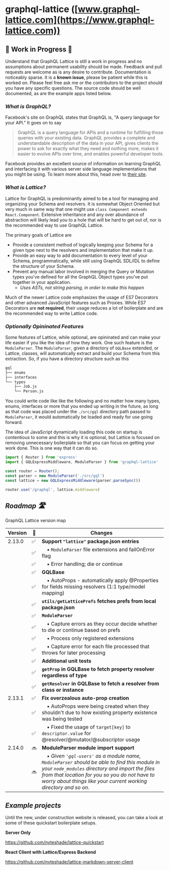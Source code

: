 # graphql-lattice ([www.graphql-lattice.com](https://www.graphql-lattice.com))

## 🚧 Work in Progress 🚨
Understand that GraphQL Lattice is still a work in progress and no assumptions about permanent usability should be made. Feedback and pull requests are welcome as is any desire to contribute. Documentation is noticeably sparse. It is a **known issue**, please be patient while this is worked on. Please feel free ask me or the contributors to the project should you have any specific questions. The source code should be well documented, as are the example apps listed below.

### _What is GraphQL?_
Facebook's site on GraphQL states that GraphQL is, "A query language for your API." It goes on to say

> GraphQL is a query language for APIs and a runtime for fulfilling those queries with your existing data. GraphQL provides a complete and understandable description of the data in your API, gives clients the power to ask for exactly what they need and nothing more, makes it easier to evolve APIs over time, and enables powerful developer tools.

Facebook provides an excellent source of information on learning GraphQL and interfacing it with various server side language implementations that you might be using. To learn more about this, head over to [their site](https://www.graphql.org).

### _What is Lattice?_
Lattice for GraphQL is predominantly aimed to be a tool for managing and organizing your Schema and resolvers. It is somewhat Object Oriented but very much in same way that one might use `class Component extends React.Component`. Extensive inheritance and any over abundance of abstraction will likely lead you to a hole that will be hard to get out of, nor is the recommended way to use GraphQL Lattice.

The primary goals of Lattice are

 * Provide a consistent method of logically keeping your Schema for a given type next to the resolvers and implementation that make it up.
 * Provide an easy way to add documentation to every level of your Schema, programmatically, while still using GraphQL SDL/IDL to define the structure of your Schema.
 * Prevent any manual labor involved in merging the Query or Mutation types you've defined for all the GraphQL Object types you've put together in your application.
   * _*Uses ASTs, not string parsing, in order to make this happen*_

Much of the newer Lattice code emphasizes the usage of ES7 Decorators and other advanced JavaScript features such as Proxies. While ES7 Decorators are **not required**, their usage reduces a lot of boilerplate and are the recommended way to write Lattice code.

### _Optionally Opininated Features_
Some features of Lattice, while optional, are opininated and can make your life easier if you like the idea of how they work. One such feature is the `ModuleParser`. The `ModuleParser`, given a directory of `GQLBase` extended, or Lattice, classes, will automatically extract and build your Schema from this extraction. So, if you have a directory structure such as this

```sh
gql
├── enums
├── interfaces
└── types
    ├── Job.js
    └── Person.js
```

You could write code like like the following and no matter how many types, enums, interfaces or more that you ended up writing in the future, as long as that code was placed under the `./src/gql` directory path passed to `ModuleParser`, it would automatically be loaded and ready for use going forward. 

The idea of JavaScript dynamically loading this code on startup is contentious to some and this is why it is optional, but Lattice is focused on removing unnecessary boilerplate so that you can focus on getting your work done. This is one way that it can do so.

```js
import { Router } from 'express'
import { GQLExpressMiddleware, ModuleParser } from 'graphql-lattice'

const router = Router();
const parser = new ModuleParser('./src/gql')
const lattice = new GQLExpressMiddleware(parser.parseSync())

router.use('/graphql', lattice.middleware)
```

## _Roadmap 🛣_
GraphQL Lattice version map

|Version| 🚧 |Changes|
|-------|---|-------|
|2.13.0|✅|**Support `"lattice"` package.json entries**|
||✅|&emsp;• `ModuleParser` file extensions and failOnError flag|
||✅|&emsp;• Error handling; die or continue|
||✅|**GQLBase**|
||✅|&emsp;• AutoProps - automatically apply @Properties for fields missing resolvers (1:1 type/model mapping)|
||✅|**`utils/getLatticePrefs` fetches prefs from local package.json**
||✅|**`ModuleParser`**|
||✅|&emsp;• Capture errors as they occur decide whether to die or continue based on prefs|
||✅|&emsp;• Process only registered extensions|
||✅|&emsp;• Capture error for each file processed that throws for later processing|
||✅|**Additional unit tests**|
||✅|**`getProp` in GQLBase to fetch property resolver regardless of type**|
||✅|**`getResolver` in GQLBase to fetch a resolver from class or instance**|
|2.13.1|✅|**Fix overzealous auto-prop creation**
||✅|&emsp;• AutoProps were being created when they shouldn't due to how existing property existence was being tested|
||✅|&emsp;• Fixed the usage of `target[key]` to `descriptor.value` for @resolver/@mutator/@subscriptor usage|
|2.14.0|🔜|**ModuleParser module import support**|
||🔜|&emsp;• *Given `'gql-users'` as a module name, `ModuleParser` should be able to find this module in your `node_modules` directory and import the files from that location for you so you do not have to worry about things like your current working directory and so on.*|

## _Example projects_

Until the new, under construction website is released, you can take a look at some of these quickstart boilerplate setups.

**Server Only**

https://github.com/nyteshade/lattice-quickstart

**React Client with Lattice/Express Backend**

https://github.com/nyteshade/lattice-markdown-server-client
